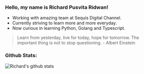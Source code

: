 ### Hello, my name is Richard Pusvita Ridwan! 

-  Working with amazing team at Sequis Digital Channel.
-  Currently striving to learn more and more everyday.
-  Now curious in learning Python, Golang and Typescript.

> Learn from yesterday, live for today, hope for tomorrow. The important thing is not to stop questioning. - Albert Einstein

### Github Stats:
![Richard's github stats](https://github-readme-stats.vercel.app/api?username=richardridwan20&count_private=true&show_icons=true)